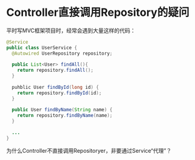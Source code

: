 # Controller直接调用Repository的疑问

平时写MVC框架项目时，经常会遇到大量这样的代码：

```Java
@Service
public class UserService {
  @Autowired UserRepository repository;
  
  public List<User> findAll(){
    return repository.findAll();
  }
  
  puhblic User findById(long id) {
    return repository.findById(id);
  }
  
  public User findByName(String name) {
    return repository.findByName(name);
  }
  
  ...
}
```

为什么Controller不直接调用Repositoryer，非要通过Service“代理”？
